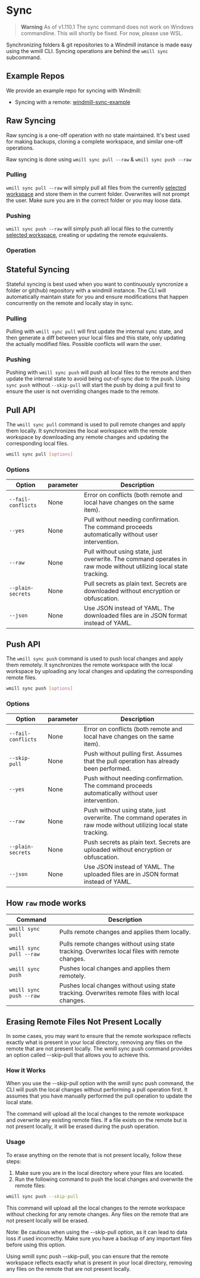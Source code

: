 # Sync

> **Warning**
> As of v1.110.1 The sync command does not work on Windows commandline. This will shortly be fixed. For now, please use WSL.  

Synchronizing folders & git repositories to a Windmill instance is made easy
using the wmill CLI. Syncing operations are behind the `wmill sync` subcommand.

## Example Repos

We provide an example repo for syncing with Windmill:

- Syncing with a remote:
  [windmill-sync-example](https://github.com/windmill-labs/windmill-sync-example)

## Raw Syncing

Raw syncing is a one-off operation with no state maintained. It's best used for
making backups, cloning a complete workspace, and similar one-off operations.

Raw syncing is done using `wmill sync pull --raw` & `wmill sync push --raw`

### Pulling

`wmill sync pull --raw` will simply pull all files from the currently
[selected workspace](./workspace-management.md#selected-workspace) and store
them in the current folder. Overwrites will not prompt the user. Make sure you
are in the correct folder or you may loose data.

### Pushing

`wmill sync push --raw` will simply push all local files to the currently
[selected workspace](./workspace-management.md#selected-workspace), creating or
updating the remote equivalents.

### Operation

## Stateful Syncing

Stateful syncing is best used when you want to continuously syncronize a folder
or git(hub) repository with a windmill instance. The CLI will automatically
maintain state for you and ensure modifications that happen concurrently on the
remote and locally stay in sync.

### Pulling

Pulling with `wmill sync pull` will first update the internal sync state, and then
generate a diff between your local files and this state, only updating the
actually modified files. Possible conflicts will warn the user.

### Pushing

Pushing with `wmill sync push` will push all local files to the remote and then update the internal state to avoid being out-of-sync due to the push.
Using `sync push` without `--skip-pull` will start the push by doing a pull first to ensure the user is not
overriding changes made to the remote.

## Pull API

The `wmill sync pull` command is used to pull remote changes and apply them locally. It synchronizes the local workspace with the remote workspace by downloading any remote changes and updating the corresponding local files.

```bash
wmill sync pull [options]
```

### Options

| Option             | parameter | Description                                                                                                        |
| ------------------ | --------- | ------------------------------------------------------------------------------------------------------------------ |
| `--fail-conflicts` | None      | Error on conflicts (both remote and local have changes on the same item).                                          |
| `--yes`            | None      | Pull without needing confirmation. The command proceeds automatically without user intervention.                   |
| `--raw`            | None      | Pull without using state, just overwrite. The command operates in raw mode without utilizing local state tracking. |
| `--plain-secrets`  | None      | Pull secrets as plain text. Secrets are downloaded without encryption or obfuscation.                              |
| `--json`           | None      | Use JSON instead of YAML. The downloaded files are in JSON format instead of YAML.                                 |

## Push API

The `wmill sync push` command is used to push local changes and apply them remotely. It synchronizes the remote workspace with the local workspace by uploading any local changes and updating the corresponding remote files.

```bash
wmill sync push [options]
```

### Options

| Option             | parameter | Description                                                                                                        |
| ------------------ | --------- | ------------------------------------------------------------------------------------------------------------------ |
| `--fail-conflicts` | None      | Error on conflicts (both remote and local have changes on the same item).                                          |
| `--skip-pull`      | None      | Push without pulling first. Assumes that the pull operation has already been performed.                            |
| `--yes`            | None      | Push without needing confirmation. The command proceeds automatically without user intervention.                   |
| `--raw`            | None      | Push without using state, just overwrite. The command operates in raw mode without utilizing local state tracking. |
| `--plain-secrets`  | None      | Push secrets as plain text. Secrets are uploaded without encryption or obfuscation.                                |
| `--json`           | None      | Use JSON instead of YAML. The uploaded files are in JSON format instead of YAML.                                   |

## How `raw` mode works

| Command                 | Description                                                                                    |
| ----------------------- | ---------------------------------------------------------------------------------------------- |
| `wmill sync pull`       | Pulls remote changes and applies them locally.                                                 |
| `wmill sync pull --raw` | Pulls remote changes without using state tracking. Overwrites local files with remote changes. |
| `wmill sync push`       | Pushes local changes and applies them remotely.                                                |
| `wmill sync push --raw` | Pushes local changes without using state tracking. Overwrites remote files with local changes. |

## Erasing Remote Files Not Present Locally

In some cases, you may want to ensure that the remote workspace reflects exactly what is present in your local directory, removing any files on the remote that are not present locally. The wmill sync push command provides an option called --skip-pull that allows you to achieve this.

### How it Works

When you use the --skip-pull option with the wmill sync push command, the CLI will push the local changes without performing a pull operation first. It assumes that you have manually performed the pull operation to update the local state.

The command will upload all the local changes to the remote workspace and overwrite any existing remote files. If a file exists on the remote but is not present locally, it will be erased during the push operation.

### Usage

To erase anything on the remote that is not present locally, follow these steps:

1. Make sure you are in the local directory where your files are located.
2. Run the following command to push the local changes and overwrite the remote files:

```bash
wmill sync push --skip-pull
```

This command will upload all the local changes to the remote workspace without checking for any remote changes. Any files on the remote that are not present locally will be erased.

Note: Be cautious when using the --skip-pull option, as it can lead to data loss if used incorrectly. Make sure you have a backup of any important files before using this option.

Using wmill sync push --skip-pull, you can ensure that the remote workspace reflects exactly what is present in your local directory, removing any files on the remote that are not present locally.
